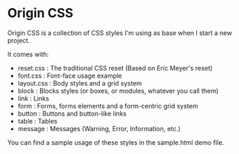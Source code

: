 Origin CSS
====

Origin CSS is a collection of CSS styles I'm using as base when I start a new project.

It comes with:

 * reset.css : The traditional CSS reset (Based on Eric Meyer's reset)
 * font.css : Font-face usage example
 * layout.css : Body styles and a grid system
 * block : Blocks styles (or boxes, or modules, whatever you call them)
 * link : Links
 * form : Forms, forms elements and a form-centric grid system
 * button : Buttons and button-like links
 * table : Tables
 * message : Messages (Warning, Error, Information, etc.)

You can find a sample usage of these styles in the sample.html demo file.